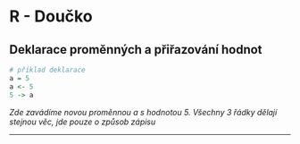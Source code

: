
# R - Doučko

## Deklarace proměnných a přiřazování hodnot
```r
# příklad deklarace
a = 5
a <- 5
5 -> a
```
*Zde zavádíme novou proměnnou a s hodnotou 5. Všechny 3 řádky dělají stejnou věc, jde pouze o způsob zápisu*
___

